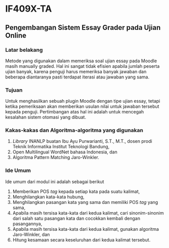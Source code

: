 # IF409X-TA
## Pengembangan Sistem Essay Grader pada Ujian Online

### Latar belakang
Metode yang digunakan dalam memeriksa soal ujian essay pada Moodle masih manually graded. Hal ini sangat tidak efisien apabila jumlah peserta ujian banyak, karena penguji harus memeriksa banyak jawaban dan beberapa diantaranya pasti terdapat iterasi atau jawaban yang sama.

### Tujuan
Untuk menghasilkan sebuah plugin Moodle dengan tipe ujian essay, tetapi ketika pemeriksaan akan memberikan usulan nilai untuk jawaban tersebut kepada penguji. Pertimbangan atas hal ini adalah untuk mencegah kesalahan sistem otomasi yang dibuat.

### Kakas-kakas dan Algoritma-algoritma yang digunakan
1. _Library_ INANLP buatan Ibu Ayu Purwarianti, S.T., M.T., dosen prodi Teknik Informatika Institut Teknologi Bandung,
2. Open Multilingual WordNet bahasa Indonesia, dan
3. Algoritma Pattern Matching Jaro-Winkler.

### Ide Umum
Ide umum dari modul ini adalah sebagai berikut
1. Memberikan POS _tag_ kepada setiap kata pada suatu kalimat,
2. Menghilangkan kata-kata hubung,
3. Menghilangkan pasangan kata yang sama dan memiliki POS _tag_ yang sama,
4. Apabila masih tersisa kata-kata dari kedua kalimat, cari sinonim-sinonim dari salah satu pasangan kata dan cocokkan kembali dengan pasangannya,
5. Apabila masih tersisa kata-kata dari kedua kalimat, gunakan algoritma Jaro-Winkler, dan
6. Hitung kesamaan secara keseluruhan dari kedua kalimat tersebut.
